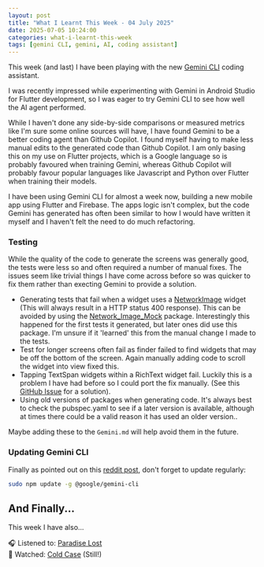 ```yaml
---
layout: post
title: "What I Learnt This Week - 04 July 2025"
date: 2025-07-05 10:24:00
categories: what-i-learnt-this-week
tags: [gemini CLI, gemini, AI, coding assistant]
---
```


This week (and last) I have been playing with the new [Gemini CLI](https://github.com/google-gemini/gemini-cli) coding assistant.

<!--more-->

I was recently impressed while experimenting with Gemini in Android Studio for Flutter development, so I was eager to try Gemini CLI to see how well the AI agent performed.

While I haven't done any side-by-side comparisons or measured metrics like I'm sure some online sources will have, I have found Gemini to be a better coding agent than Github Copilot.  I found myself having to make less manual edits to the generated code than Github Copilot.  I am only basing this on my use on Flutter projects, which is a Google language so is probably favoured when training Gemini, whereas Github Copilot will probably favour popular languages like Javascript and Python over Flutter when training their models.  

I have been using Gemini CLI for almost a week now, building a new mobile app using Flutter and Firebase.  The apps logic isn't complex, but the code Gemini has generated has often been similar to how I would have written it myself and I haven't felt the need to do much refactoring. 

### Testing

While the quality of the code to generate the screens was generally good, the tests were less so and often required a number of manual fixes.  The issues seem like trivial things I have come across before so was quicker to fix them rather than execting Gemini to provide a solution.

- Generating tests that fail when a widget uses a [NetworkImage](https://api.flutter.dev/flutter/painting/NetworkImage-class.html) widget (This will always result in a HTTP status 400 response).  This can be avoided by using the [Network_Image_Mock](https://pub.dev/packages/network_image_mock) package.  Interestingly this happened for the first tests it generated, but later ones did use this package.  I'm unsure if it 'learned' this from the manual change I made to the tests.  
- Test for longer screens often fail as finder failed to find widgets that may be off the bottom of the screen.  Again manually adding code to scroll the widget into view fixed this.
- Tapping TextSpan widgets within a RichText widget fail.  Luckily this is a problem I have had before so I could port the fix manually. (See this [GitHub Issue](https://github.com/flutter/flutter/issues/56023#issuecomment-764985456) for a solution).
- Using old versions of packages when generating code.  It's always best to check the pubspec.yaml to see if a later version is available, although at times there could be a valid reason it has used an older version..

Maybe adding these to the `Gemini.md` will help avoid them in the future.

### Updating Gemini CLI

Finally as pointed out on this [reddit post](https://www.reddit.com/r/Bard/comments/1lmy2oi/if_youre_using_geminicli_dont_forget_to_update/), don't forget to update regularly:

```bash
sudo npm update -g @google/gemini-cli
```

## And Finally...

This week I have also...

🎧 Listened to: [Paradise Lost](https://www.last.fm/music/Paradise+Lost)  
🍿 Watched: [Cold Case](https://www.imdb.com/title/tt0368479) (Still!)
